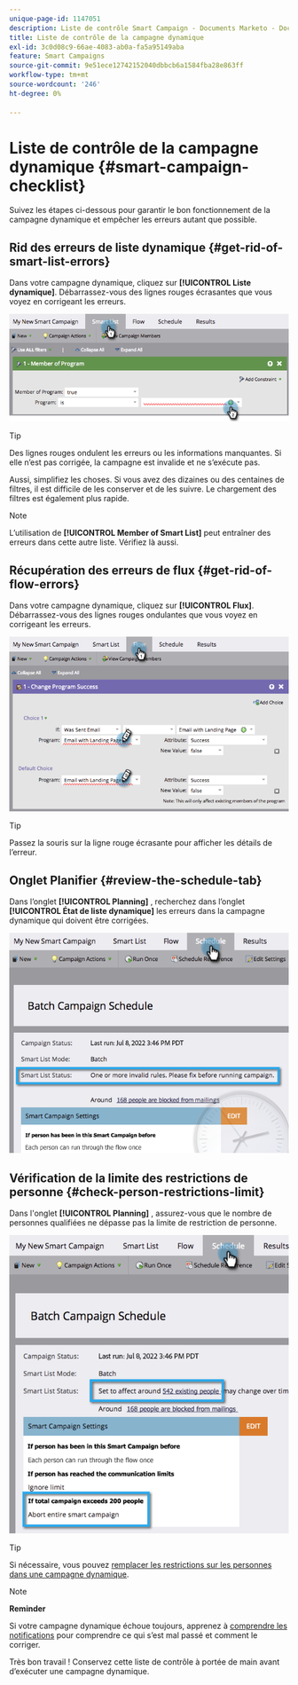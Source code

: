 ```yaml
---
unique-page-id: 1147051
description: Liste de contrôle Smart Campaign - Documents Marketo - Documentation du produit
title: Liste de contrôle de la campagne dynamique
exl-id: 3c0d08c9-66ae-4083-ab0a-fa5a95149aba
feature: Smart Campaigns
source-git-commit: 9e51ece12742152040dbbcb6a1584fba28e863ff
workflow-type: tm+mt
source-wordcount: '246'
ht-degree: 0%

---
```


# Liste de contrôle de la campagne dynamique {#smart-campaign-checklist}

Suivez les étapes ci-dessous pour garantir le bon fonctionnement de la campagne dynamique et empêcher les erreurs autant que possible.

## Rid des erreurs de liste dynamique {#get-rid-of-smart-list-errors}

Dans votre campagne dynamique, cliquez sur **[!UICONTROL Liste dynamique]**. Débarrassez-vous des lignes rouges écrasantes que vous voyez en corrigeant les erreurs.

![](assets/smart-campaign-checklist-1.png)

>[!TIP]
>
>Des lignes rouges ondulent les erreurs ou les informations manquantes. Si elle n’est pas corrigée, la campagne est invalide et ne s’exécute pas.
>
>Aussi, simplifiez les choses. Si vous avez des dizaines ou des centaines de filtres, il est difficile de les conserver et de les suivre. Le chargement des filtres est également plus rapide.

>[!NOTE]
>
>L’utilisation de **[!UICONTROL Member of Smart List]** peut entraîner des erreurs dans cette autre liste. Vérifiez là aussi.

## Récupération des erreurs de flux {#get-rid-of-flow-errors}

Dans votre campagne dynamique, cliquez sur **[!UICONTROL Flux]**. Débarrassez-vous des lignes rouges ondulantes que vous voyez en corrigeant les erreurs.

![](assets/smart-campaign-checklist-2.png)

>[!TIP]
>
>Passez la souris sur la ligne rouge écrasante pour afficher les détails de l’erreur.

## Onglet Planifier {#review-the-schedule-tab}

Dans l’onglet **[!UICONTROL Planning]** , recherchez dans l’onglet **[!UICONTROL État de liste dynamique]** les erreurs dans la campagne dynamique qui doivent être corrigées.

![](assets/smart-campaign-checklist-3.png)

## Vérification de la limite des restrictions de personne {#check-person-restrictions-limit}

Dans l&#39;onglet **[!UICONTROL Planning]** , assurez-vous que le nombre de personnes qualifiées ne dépasse pas la limite de restriction de personne.

![](assets/smart-campaign-checklist-4.png)

>[!TIP]
>
>Si nécessaire, vous pouvez [remplacer les restrictions sur les personnes dans une campagne dynamique](/help/marketo/product-docs/core-marketo-concepts/smart-campaigns/using-smart-campaigns/override-person-restrictions-in-a-smart-campaign.md).

>[!NOTE]
>
>**Reminder**
>
>Si votre campagne dynamique échoue toujours, apprenez à [comprendre les notifications](/help/marketo/product-docs/core-marketo-concepts/miscellaneous/understanding-notifications.md) pour comprendre ce qui s’est mal passé et comment le corriger.

Très bon travail ! Conservez cette liste de contrôle à portée de main avant d’exécuter une campagne dynamique.
